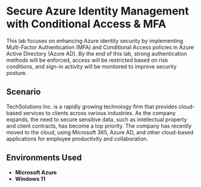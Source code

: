 # Secure Azure Identity Management with Conditional Access & MFA
This lab focuses on enhancing Azure identity security by implementing Multi-Factor Authentication (MFA) and Conditional Access policies in Azure Active Directory (Azure AD). By the end of this lab, strong authentication methods will be enforced, access will be restricted based on risk conditions, and sign-in activity will be monitored to improve security posture.<br/>

<h2>Scenario</h2>
TechSolutions Inc. is a rapidly growing technology firm that provides cloud-based services to clients across various industries. As the company expands, the need to secure sensitive data, such as intellectual property and client contracts, has become a top priority. The company has recently moved to the cloud, using Microsoft 365, Azure AD, and other cloud-based applications for employee productivity and collaboration.<br/>

<h2>Environments Used </h2>

- <b>Microsoft Azure</b>
- <b>Windows 11</b>

